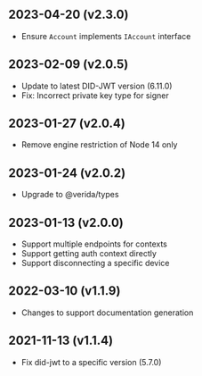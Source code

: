 2023-04-20 (v2.3.0)
-------------------

- Ensure `Account` implements `IAccount` interface

2023-02-09 (v2.0.5)
-------------------

- Update to latest DID-JWT version (6.11.0)
- Fix: Incorrect private key type for signer

2023-01-27 (v2.0.4)
-------------------

- Remove engine restriction of Node 14 only

2023-01-24 (v2.0.2)
-------------------

- Upgrade to @verida/types


2023-01-13 (v2.0.0)
-------------------

- Support multiple endpoints for contexts
- Support getting auth context directly
- Support disconnecting a specific device

2022-03-10 (v1.1.9)
-------------------

- Changes to support documentation generation

2021-11-13 (v1.1.4)
-------------------

- Fix did-jwt to a specific version (5.7.0)